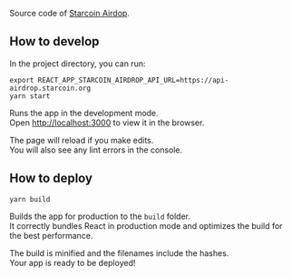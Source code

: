 Source code of  [Starcoin Airdop](https://airdrop.starcoin.org).

## How to develop

In the project directory, you can run:

```
export REACT_APP_STARCOIN_AIRDROP_API_URL=https://api-airdrop.starcoin.org
yarn start
```

Runs the app in the development mode.\
Open [http://localhost:3000](http://localhost:3000) to view it in the browser.

The page will reload if you make edits.\
You will also see any lint errors in the console.

## How to deploy

```
yarn build
```

Builds the app for production to the `build` folder.\
It correctly bundles React in production mode and optimizes the build for the best performance.

The build is minified and the filenames include the hashes.\
Your app is ready to be deployed!
 